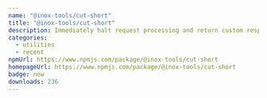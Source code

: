 ```yaml
---
name: "@inox-tools/cut-short"
title: "@inox-tools/cut-short"
description: Immediately halt request processing and return custom responses effortlessly.
categories:
  - utilities
  - recent
npmUrl: https://www.npmjs.com/package/@inox-tools/cut-short
homepageUrl: https://www.npmjs.com/package/@inox-tools/cut-short
badge: new
downloads: 236
---
```

